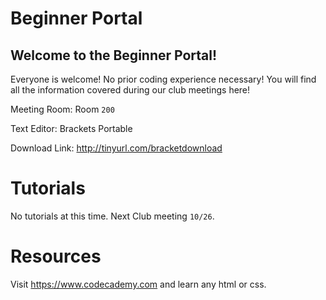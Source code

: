 # Beginner Portal
## __Welcome to the Beginner Portal!__
Everyone is welcome! No prior coding experience necessary! You will find all the information covered during our club meetings here! 

Meeting Room: Room `200`

Text Editor: Brackets Portable

Download Link: http://tinyurl.com/bracketdownload

# Tutorials
No tutorials at this time. Next Club meeting `10/26`.

# Resources
Visit https://www.codecademy.com and learn any html or css.